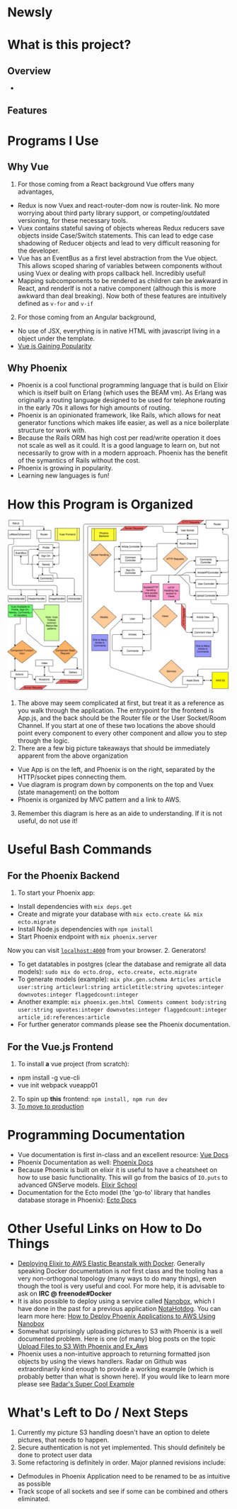 # Newsly

# What is this project?
## Overview
  -
## Features

# Programs I Use
## Why Vue
  1. For those coming from a React background Vue offers many advantages,
  * Redux is now Vuex and react-router-dom now is router-link. No more worrying about third party library support, or competing/outdated versioning, for these necessary tools.
  * Vuex contains stateful saving of objects whereas Redux reducers save objects inside Case/Switch statements. This can lead to edge case shadowing of Reducer objects and lead to very difficult reasoning for the developer.
  * Vue has an EventBus as a first level abstraction from the Vue object. This allows scoped sharing of variables between components without using Vuex or dealing with props callback hell. Incredibly useful!
  * Mapping subcomponents to be rendered as children can be awkward in React, and renderIf is not a native component (although this is more awkward than deal breaking). Now both of these features are intuitively defined as `v-for` and `v-if`
  2. For those coming from an Angular background,
  * No use of JSX, everything is in native HTML with javascript living in a object under the template.
  * [Vue is Gaining Popularity](https://medium.com/unicorn-supplies/angular-vs-react-vs-vue-a-2017-comparison-c5c52d620176)

## Why Phoenix
 - Phoenix is a cool functional programming language that is build on Elixir which is itself built on Erlang (which uses the BEAM vm). As Erlang was originally a routing language designed to be used for telephone routing in the early 70s it allows for high amounts of routing.
 - Phoenix is an opinionated framework, like Rails, which allows for neat generator functions which makes life easier, as well as a nice boilerplate structure tor work with.
 - Because the Rails ORM has high cost per read/write operation it does not scale as well as it could. It is a good language to learn on, but not necessarily to grow with in a modern approach. Phoenix has the benefit of the symantics of Rails without the cost.
 - Phoenix is growing in popularity.
 - Learning new languages is fun!


# How this Program is Organized
![Screenshot](/NewslyProgramSpecs.jpg?raw=true "Program Specs")
1. The above may seem complicated at first, but treat it as a reference as you walk through the application. The entrypoint for the frontend is App.js, and the back should be the Router file or the User Socket/Room Channel. If you start at one of these two locations the above should point every component to every other component and allow you to step through the logic.
2. There are a few big picture takeaways that should be immediately apparent from the above organization
* Vue App is on the left, and Phoenix is on the right, separated by the HTTP/socket pipes connecting them.
* Vue diagram is program down by components on the top and Vuex (state management) on the bottom
* Phoenix is organized by MVC pattern and a link to AWS.
3. Remember this diagram is here as an aide to understanding. If it is not useful, do not use it!


# Useful Bash Commands
## For the Phoenix Backend
1. To start your Phoenix app:

  * Install dependencies with `mix deps.get`
  * Create and migrate your database with `mix ecto.create && mix ecto.migrate`
  * Install Node.js dependencies with `npm install`
  * Start Phoenix endpoint with `mix phoenix.server`

Now you can visit [`localhost:4000`](http://localhost:4000) from your browser.
2. Generators!
- To get datatables in postgres (clear the database and remigrate all data models): `sudo mix do ecto.drop, ecto.create, ecto.migrate`
- To generate models (example): `mix phx.gen.schema Articles article user:string articleurl:string articletitle:string upvotes:integer downvotes:integer flaggedcount:integer`
- Another example: `mix phoenix.gen.html Comments comment body:string user:string upvotes:integer downvotes:integer flaggedcount:integer article_id:references:article`
- For further generator commands please see the Phoenix documentation.

## For the Vue.js Frontend
1. To install **a** vue project (from scratch):
* npm install -g vue-cli
* vue init webpack vueapp01
2. To spin up **this** frontend: `npm install, npm run dev`
3. [To move to production](https://stackoverflow.com/questions/42936588/how-to-deploy-vue-app)


# Programming Documentation
- Vue documentation is first in-class and an excellent resource: [Vue Docs](https://vuejs.org/v2/guide/)
- Phoenix Documentation as well: [Phoenix Docs](https://hexdocs.pm/phoenix/Phoenix.html)
- Because Phoenix is built on elixir it is useful to have a cheatsheet on how to use basic functionality. This will go from the basics of `IO.puts` to advanced GNServe models. [Elixir School](https://elixirschool.com/en/)
- Documentation for the Ecto model (the 'go-to' library that handles database storage in Phoenix): [Ecto Docs](https://hexdocs.pm/ecto/Ecto.html)


# Other Useful Links on How to Do Things
- [Deploying Elixir to AWS Elastic Beanstalk with Docker](https://robots.thoughtbot.com/deploying-elixir-to-aws-elastic-beanstalk-with-docker). Generally speaking Docker documentation is *not* first class and the tooling has a very non-orthogonal topology (many ways to do many things), even though the tool is very useful and cool. For more help, it is advisable to ask on **IRC @ freenode#Docker**
- It is also possible to deploy using a service called [Nanobox](nanobox.io), which I have done in the past for a previous application [NotaHotdog](pennydrop.nanobox.io). You can learn more here:
[How to Deploy Phoenix Applications to AWS Using Nanobox](https://content.nanobox.io/how-to-deploy-phoenix-applications-to-aws-using-nanobox/)
- Somewhat surprisingly uploading pictures to S3 with Phoenix is a well documented problem. Here is one (of many) blog posts on the topic [Upload Files to S3 With Phoenix and Ex_Aws](https://alexgaribay.com/2017/01/20/upload-files-to-s3-with-phoenix-and-ex_aws-2/)
- Phoenix uses a non-intuitive approach to returning formatted json objects by using the views handlers. Radar on Github was extraordinarily kind enough to provide a working example (which is probably better than what is shown here). If you would like to learn more please see [Radar's Super Cool Example](https://github.com/radar/phoenix-views-example)


# What's Left to Do / Next Steps
1. Currently my picture S3 handling doesn't have an option to delete pictures, that needs to happen.
2. Secure authentication is not yet implemented. This should definitely be done to protect user data
3. Some refactoring is definitely in order. Major planned revisions include:
* Defmodules in Phoenix Application need to be renamed to be as intuitive as possible
* Track scope of all sockets and see if some can be combined and others eliminated.
